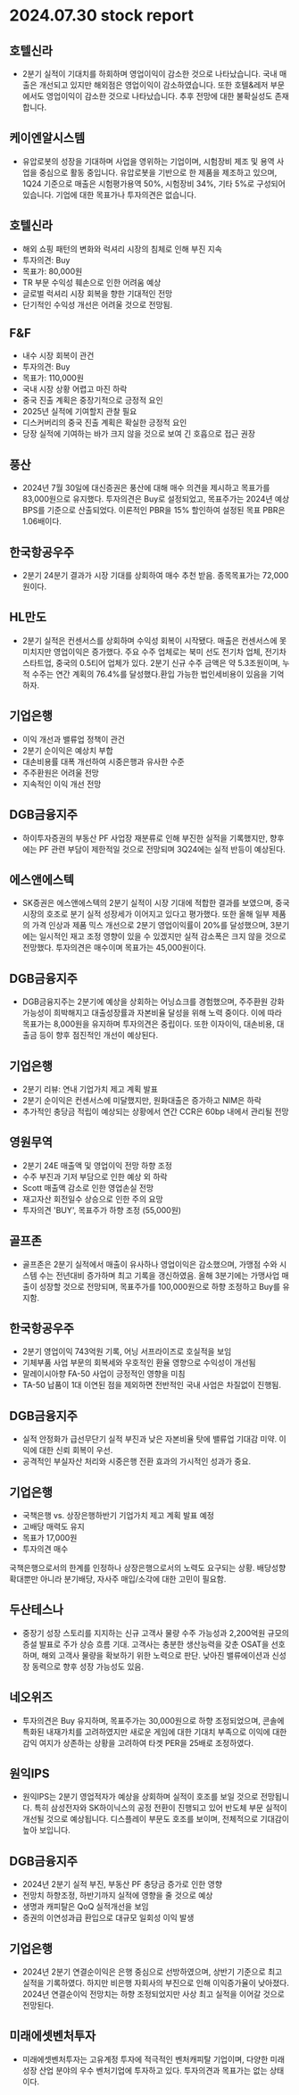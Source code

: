 # 2024.07.30 stock report
## 호텔신라
- 2분기 실적이 기대치를 하회하며 영업이익이 감소한 것으로 나타났습니다. 국내 매출은 개선되고 있지만 해외점은 영업이익이 감소하였습니다. 또한 호텔&레저 부문에서도 영업이익이 감소한 것으로 나타났습니다. 추후 전망에 대한 불확실성도 존재합니다.
## 케이엔알시스템
- 유압로봇의 성장을 기대하며 사업을 영위하는 기업이며, 시험장비 제조 및 용역 사업을 중심으로 활동 중입니다. 유압로봇을 기반으로 한 제품을 제조하고 있으며, 1Q24 기준으로 매출은 시험평가용역 50%, 시험장비 34%, 기타 5%로 구성되어 있습니다. 기업에 대한 목표가나 투자의견은 없습니다.
## 호텔신라
- 해외 쇼핑 패턴의 변화와 럭셔리 시장의 침체로 인해 부진 지속
- 투자의견: Buy
- 목표가: 80,000원
- TR 부문 수익성 훼손으로 인한 어려움 예상
- 글로벌 럭셔리 시장 회복을 향한 기대적인 전망
- 단기적인 수익성 개선은 어려울 것으로 전망됨.
## F&F
- 내수 시장 회복이 관건
- 투자의견: Buy
- 목표가: 110,000원
- 국내 시장 상황 어렵고 마진 하락
- 중국 진출 계획은 중장기적으로 긍정적 요인
- 2025년 실적에 기여할지 관찰 필요
- 디스커버리의 중국 진출 계획은 확실한 긍정적 요인
- 당장 실적에 기여하는 바가 크지 않을 것으로 보여 긴 호흡으로 접근 권장
## 풍산
- 2024년 7월 30일에 대신증권은 풍산에 대해 매수 의견을 제시하고 목표가를 83,000원으로 유지했다. 투자의견은 Buy로 설정되었고, 목표주가는 2024년 예상 BPS를 기준으로 산출되었다. 이론적인 PBR을 15% 할인하여 설정된 목표 PBR은 1.06배이다.
## 한국항공우주
- 2분기 24분기 결과가 시장 기대를 상회하여 매수 추천 받음. 종목목표가는 72,000원이다.
## HL만도
- 2분기 실적은 컨센서스를 상회하며 수익성 회복이 시작됐다. 매출은 컨센서스에 못 미치지만 영업이익은 증가했다. 주요 수주 업체로는 북미 선도 전기차 업체, 전기차 스타트업, 중국의 0.5티어 업체가 있다. 2분기 신규 수주 금액은 약 5.3조원이며, 누적 수주는 연간 계획의 76.4%를 달성했다.환입 가능한 법인세비용이 있음을 기억하자.
## 기업은행
- 이익 개선과 밸류업 정책이 관건
- 2분기 순이익은 예상치 부합
- 대손비용률 대폭 개선하여 시중은행과 유사한 수준
- 주주환원은 어려울 전망
- 지속적인 이익 개선 전망

## DGB금융지주
- 하이투자증권의 부동산 PF 사업장 재분류로 인해 부진한 실적을 기록했지만, 향후에는 PF 관련 부담이 제한적일 것으로 전망되며 3Q24에는 실적 반등이 예상된다.
## 에스앤에스텍
- SK증권은 에스앤에스텍의 2분기 실적이 시장 기대에 적합한 결과를 보였으며, 중국 시장의 호조로 분기 실적 성장세가 이어지고 있다고 평가했다. 또한 올해 일부 제품의 가격 인상과 제품 믹스 개선으로 2분기 영업이익률이 20%를 달성했으며, 3분기에는 일시적인 재고 조정 영향이 있을 수 있겠지만 실적 감소폭은 크지 않을 것으로 전망했다. 투자의견은 매수이며 목표가는 45,000원이다.
## DGB금융지주
- DGB금융지주는 2분기에 예상을 상회하는 어닝쇼크를 경험했으며, 주주환원 강화 가능성이 희박해지고 대출성장률과 자본비율 달성을 위해 노력 중이다. 이에 따라 목표가는 8,000원을 유지하며 투자의견은 중립이다. 또한 이자이익, 대손비용, 대출금 등이 향후 점진적인 개선이 예상된다.
## 기업은행
- 2분기 리뷰: 연내 기업가치 제고 계획 발표
- 2분기 순이익은 컨센서스에 미달했지만, 원화대출은 증가하고 NIM은 하락
- 추가적인 충당금 적립이 예상되는 상황에서 연간 CCR은 60bp 내에서 관리될 전망
## 영원무역
- 2분기 24E 매출액 및 영업이익 전망 하향 조정
- 수주 부진과 기저 부담으로 인한 예상 외 하락
- Scott 매출액 감소로 인한 영업손실 전망
- 재고자산 회전일수 상승으로 인한 주의 요망
- 투자의견 'BUY', 목표주가 하향 조정 (55,000원)
## 골프존
- 골프존은 2분기 실적에서 매출이 유사하나 영업이익은 감소했으며, 가맹점 수와 시스템 수는 전년대비 증가하며 최고 기록을 갱신하였음. 올해 3분기에는 가맹사업 매출이 성장할 것으로 전망되며, 목표주가를 100,000원으로 하향 조정하고 Buy를 유지함.
## 한국항공우주
- 2분기 영업이익 743억원 기록, 어닝 서프라이즈로 호실적을 보임
- 기체부품 사업 부문의 회복세와 우호적인 환율 영향으로 수익성이 개선됨
- 말레이시아향 FA-50 사업이 긍정적인 영향을 미침
- TA-50 납품이 1대 이연된 점을 제외하면 전반적인 국내 사업은 차질없이 진행됨.
## DGB금융지주
- 실적 안정화가 급선무단기 실적 부진과 낮은 자본비율 탓에 밸류업 기대감 미약. 이익에 대한 신뢰 회복이 우선.
- 공격적인 부실자산 처리와 시중은행 전환 효과의 가시적인 성과가 중요.
## 기업은행
- 국책은행 vs. 상장은행하반기 기업가치 제고 계획 발표 예정
- 고배당 매력도 유지
- 목표가 17,000원
- 투자의견 매수

국책은행으로서의 한계를 인정하나 상장은행으로서의 노력도 요구되는 상황. 배당성향 확대뿐만 아니라 분기배당, 자사주 매입/소각에 대한 고민이 필요함.
## 두산테스나
- 중장기 성장 스토리를 지지하는 신규 고객사 물량 수주 가능성과 2,200억원 규모의 증설 발표로 주가 상승 흐름 기대. 고객사는 충분한 생산능력을 갖춘 OSAT을 선호하며, 해외 고객사 물량을 확보하기 위한 노력으로 판단. 낮아진 밸류에이션과 신성장 동력으로 향후 성장 가능성도 있음.
## 네오위즈
- 투자의견은 Buy 유지하며, 목표주가는 30,000원으로 하향 조정되었으며, 콘솔에 특화된 내재가치를 고려하였지만 새로운 게임에 대한 기대치 부족으로 이익에 대한 감익 여지가 상존하는 상황을 고려하여 타겟 PER을 25배로 조정하였다.
## 원익IPS
- 원익IPS는 2분기 영업적자가 예상을 상회하며 실적이 호조를 보일 것으로 전망됩니다. 특히 삼성전자와 SK하이닉스의 공정 전환이 진행되고 있어 반도체 부문 실적이 개선될 것으로 예상됩니다. 디스플레이 부문도 호조를 보이며, 전체적으로 기대감이 높아 보입니다.
## DGB금융지주
- 2024년 2분기 실적 부진, 부동산 PF 충당금 증가로 인한 영향
- 전망치 하향조정, 하반기까지 실적에 영향을 줄 것으로 예상
- 생명과 캐피탈은 QoQ 실적개선을 보임
- 증권의 이연성과급 환입으로 대규모 일회성 이익 발생
## 기업은행
- 2024년 2분기 연결순이익은 은행 중심으로 선방하였으며, 상반기 기준으로 최고 실적을 기록하였다. 하지만 비은행 자회사의 부진으로 인해 이익증가율이 낮아졌다. 2024년 연결순이익 전망치는 하향 조정되었지만 사상 최고 실적을 이어갈 것으로 전망된다.
## 미래에셋벤처투자
- 미래에셋벤처투자는 고유계정 투자에 적극적인 벤처캐피탈 기업이며, 다양한 미래 성장 산업 분야의 우수 벤처기업에 투자하고 있다. 투자의견과 목표가는 없는 상태이다.